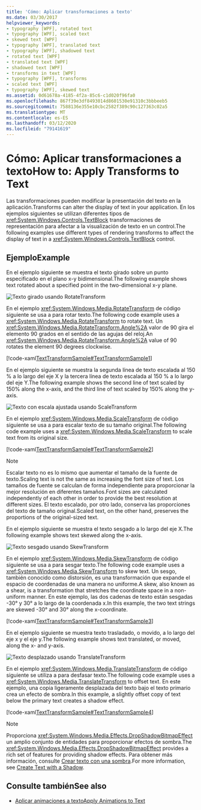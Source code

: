 ```yaml
---
title: 'Cómo: Aplicar transformaciones a texto'
ms.date: 03/30/2017
helpviewer_keywords:
- typography [WPF], rotated text
- typography [WPF], scaled text
- skewed text [WPF]
- typography [WPF], translated text
- typography [WPF], shadowed text
- rotated text [WPF]
- translated text [WPF]
- shadowed text [WPF]
- transforms in text [WPF]
- typography [WPF], transforms
- scaled text [WPF]
- typography [WPF], skewed text
ms.assetid: 0d61678a-4185-4f2a-85c6-c1d020f96fa0
ms.openlocfilehash: 867f39e3df8493014d8601530e91310c3bbbeeb5
ms.sourcegitcommit: 7588136e355e10cbc2582f389c90c127363c02a5
ms.translationtype: MT
ms.contentlocale: es-ES
ms.lasthandoff: 03/12/2020
ms.locfileid: "79141619"
---
```

# <a name="how-to-apply-transforms-to-text"></a><span data-ttu-id="bf4d4-102">Cómo: Aplicar transformaciones a texto</span><span class="sxs-lookup"><span data-stu-id="bf4d4-102">How to: Apply Transforms to Text</span></span>
<span data-ttu-id="bf4d4-103">Las transformaciones pueden modificar la presentación del texto en la aplicación.</span><span class="sxs-lookup"><span data-stu-id="bf4d4-103">Transforms can alter the display of text in your application.</span></span> <span data-ttu-id="bf4d4-104">En los ejemplos siguientes se utilizan diferentes tipos de <xref:System.Windows.Controls.TextBlock> transformaciones de representación para afectar a la visualización de texto en un control.</span><span class="sxs-lookup"><span data-stu-id="bf4d4-104">The following examples use different types of rendering transforms to affect the display of text in a <xref:System.Windows.Controls.TextBlock> control.</span></span>  
  
## <a name="example"></a><span data-ttu-id="bf4d4-105">Ejemplo</span><span class="sxs-lookup"><span data-stu-id="bf4d4-105">Example</span></span>  
 <span data-ttu-id="bf4d4-106">En el ejemplo siguiente se muestra el texto girado sobre un punto especificado en el plano x-y bidimensional.</span><span class="sxs-lookup"><span data-stu-id="bf4d4-106">The following example shows text rotated about a specified point in the two-dimensional x-y plane.</span></span>  
  
 ![Texto girado usando RotateTransform](./media/how-to-apply-transforms-to-text/text-rotated-ninety-degrees.jpg)  
  
 <span data-ttu-id="bf4d4-108">En el ejemplo <xref:System.Windows.Media.RotateTransform> de código siguiente se usa a para rotar texto.</span><span class="sxs-lookup"><span data-stu-id="bf4d4-108">The following code example uses a <xref:System.Windows.Media.RotateTransform> to rotate text.</span></span> <span data-ttu-id="bf4d4-109">Un <xref:System.Windows.Media.RotateTransform.Angle%2A> valor de 90 gira el elemento 90 grados en el sentido de las agujas del reloj.</span><span class="sxs-lookup"><span data-stu-id="bf4d4-109">An <xref:System.Windows.Media.RotateTransform.Angle%2A> value of 90 rotates the element 90 degrees clockwise.</span></span>  
  
 [!code-xaml[TextTransformSample#TextTransformSample1](~/samples/snippets/csharp/VS_Snippets_Wpf/TextTransformSample/CS/Window1.xaml#texttransformsample1)]  
  
 <span data-ttu-id="bf4d4-110">En el ejemplo siguiente se muestra la segunda línea de texto escalada al 150 % a lo largo del eje X y la tercera línea de texto escalada al 150 % a lo largo del eje Y.</span><span class="sxs-lookup"><span data-stu-id="bf4d4-110">The following example shows the second line of text scaled by 150% along the x-axis, and the third line of text scaled by 150% along the y-axis.</span></span>  
  
 ![Texto con escala ajustada usando ScaleTransform](./media/how-to-apply-transforms-to-text/scaled-text-scaletransform.jpg)
  
 <span data-ttu-id="bf4d4-112">En el ejemplo <xref:System.Windows.Media.ScaleTransform> de código siguiente se usa a para escalar texto de su tamaño original.</span><span class="sxs-lookup"><span data-stu-id="bf4d4-112">The following code example uses a <xref:System.Windows.Media.ScaleTransform> to scale text from its original size.</span></span>  
  
 [!code-xaml[TextTransformSample#TextTransformSample2](~/samples/snippets/csharp/VS_Snippets_Wpf/TextTransformSample/CS/Window1.xaml#texttransformsample2)]  
  
> [!NOTE]
> <span data-ttu-id="bf4d4-113">Escalar texto no es lo mismo que aumentar el tamaño de la fuente de texto.</span><span class="sxs-lookup"><span data-stu-id="bf4d4-113">Scaling text is not the same as increasing the font size of text.</span></span> <span data-ttu-id="bf4d4-114">Los tamaños de fuente se calculan de forma independiente para proporcionar la mejor resolución en diferentes tamaños.</span><span class="sxs-lookup"><span data-stu-id="bf4d4-114">Font sizes are calculated independently of each other in order to provide the best resolution at different sizes.</span></span> <span data-ttu-id="bf4d4-115">El texto escalado, por otro lado, conserva las proporciones del texto de tamaño original.</span><span class="sxs-lookup"><span data-stu-id="bf4d4-115">Scaled text, on the other hand, preserves the proportions of the original-sized text.</span></span>  
  
 <span data-ttu-id="bf4d4-116">En el ejemplo siguiente se muestra el texto sesgado a lo largo del eje X.</span><span class="sxs-lookup"><span data-stu-id="bf4d4-116">The following example shows text skewed along the x-axis.</span></span>  
  
 ![Texto sesgado usando SkewTransform](./media/how-to-apply-transforms-to-text/skewed-transformed-text.jpg)

 <span data-ttu-id="bf4d4-118">En el ejemplo <xref:System.Windows.Media.SkewTransform> de código siguiente se usa a para sesgar texto.</span><span class="sxs-lookup"><span data-stu-id="bf4d4-118">The following code example uses a <xref:System.Windows.Media.SkewTransform> to skew text.</span></span> <span data-ttu-id="bf4d4-119">Un sesgo, también conocido como distorsión, es una transformación que expande el espacio de coordenadas de una manera no uniforme.</span><span class="sxs-lookup"><span data-stu-id="bf4d4-119">A skew, also known as a shear, is a transformation that stretches the coordinate space in a non-uniform manner.</span></span> <span data-ttu-id="bf4d4-120">En este ejemplo, las dos cadenas de texto están sesgadas -30° y 30° a lo largo de la coordenada x.</span><span class="sxs-lookup"><span data-stu-id="bf4d4-120">In this example, the two text strings are skewed -30° and 30° along the x-coordinate.</span></span>  
  
 [!code-xaml[TextTransformSample#TextTransformSample3](~/samples/snippets/csharp/VS_Snippets_Wpf/TextTransformSample/CS/Window1.xaml#texttransformsample3)]  
  
 <span data-ttu-id="bf4d4-121">En el ejemplo siguiente se muestra texto trasladado, o movido, a lo largo del eje x y el eje y.</span><span class="sxs-lookup"><span data-stu-id="bf4d4-121">The following example shows text translated, or moved, along the x- and y-axis.</span></span>  
  
 ![Texto desplazado usando TranslateTransform](./media/how-to-apply-transforms-to-text/transformed-text-x-y-axis.jpg)
  
 <span data-ttu-id="bf4d4-123">En el ejemplo <xref:System.Windows.Media.TranslateTransform> de código siguiente se utiliza a para desfasar texto.</span><span class="sxs-lookup"><span data-stu-id="bf4d4-123">The following code example uses a <xref:System.Windows.Media.TranslateTransform> to offset text.</span></span> <span data-ttu-id="bf4d4-124">En este ejemplo, una copia ligeramente desplazada del texto bajo el texto primario crea un efecto de sombra.</span><span class="sxs-lookup"><span data-stu-id="bf4d4-124">In this example, a slightly offset copy of text below the primary text creates a shadow effect.</span></span>  
  
 [!code-xaml[TextTransformSample#TextTransformSample4](~/samples/snippets/csharp/VS_Snippets_Wpf/TextTransformSample/CS/Window1.xaml#texttransformsample4)]  
  
> [!NOTE]
> <span data-ttu-id="bf4d4-125">Proporciona <xref:System.Windows.Media.Effects.DropShadowBitmapEffect> un amplio conjunto de entidades para proporcionar efectos de sombra.</span><span class="sxs-lookup"><span data-stu-id="bf4d4-125">The <xref:System.Windows.Media.Effects.DropShadowBitmapEffect> provides a rich set of features for providing shadow effects.</span></span> <span data-ttu-id="bf4d4-126">Para obtener más información, consulte [Crear texto con una sombra](how-to-create-text-with-a-shadow.md).</span><span class="sxs-lookup"><span data-stu-id="bf4d4-126">For more information, see [Create Text with a Shadow](how-to-create-text-with-a-shadow.md).</span></span>  
  
## <a name="see-also"></a><span data-ttu-id="bf4d4-127">Consulte también</span><span class="sxs-lookup"><span data-stu-id="bf4d4-127">See also</span></span>

- [<span data-ttu-id="bf4d4-128">Aplicar animaciones a texto</span><span class="sxs-lookup"><span data-stu-id="bf4d4-128">Apply Animations to Text</span></span>](how-to-apply-animations-to-text.md)
